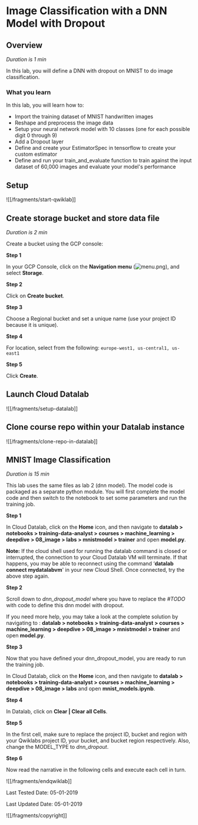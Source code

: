 # Image Classification with a DNN Model with Dropout


## Overview

*Duration is 1 min*


In this lab, you will define a DNN with dropout on MNIST to do image classification.

### __What you learn__

In this lab, you will learn how to:

* Import the training dataset of MNIST handwritten images
* Reshape and preprocess the image data
* Setup your neural network model with 10 classes (one for each possible digit 0 through 9)
* Add a Dropout layer
* Define and create your EstimatorSpec in tensorflow to create your custom estimator
* Define and run your train\_and\_evaluate function to train against the input dataset of 60,000 images and evaluate your model's performance


## Setup


![[/fragments/start-qwiklab]]


## Create storage bucket and store data file

*Duration is 2 min*


Create a bucket using the GCP console:

__Step 1__

In your GCP Console, click on the __Navigation menu__ (![menu.png](/images/menu.png)), and select __Storage__.


__Step 2__

Click on __Create bucket__.

__Step 3__

Choose a Regional bucket and set a unique name (use your project ID because it is unique).

__Step 4__

For location, select from the following: `europe-west1, us-central1, us-east1`

__Step 5__

Click __Create__.


## Launch Cloud Datalab


![[/fragments/setup-datalab]]


## Clone course repo within your Datalab instance


![[/fragments/clone-repo-in-datalab]]


## MNIST Image Classification

*Duration is 15 min*


This lab uses the same files as lab 2 (dnn model). The model code is packaged as a separate python module. You will first complete the model code and then switch to the notebook to set some parameters and run the training job.

__Step 1__

In Cloud Datalab, click on the __Home__ icon, and then navigate to __datalab \> notebooks \> training-data-analyst \> courses \> machine\_learning \> deepdive \> 08\_image \> labs \> mnistmodel \> trainer__ and open __model.py__.

<aside class="warning"><p><strong>Note:</strong> If the cloud shell used for running the datalab command is closed or interrupted, the connection to your Cloud Datalab VM will terminate. If that happens, you may be able to reconnect using the command ‘<strong>datalab connect mydatalabvm</strong>&#39; in your new Cloud Shell. Once connected, try the above step again.</p>
</aside>

__Step 2__

Scroll down to *dnn\_dropout\_model* where you have to replace the *#TODO* with code to define this dnn model with dropout.

If you need more help, you may take a look at the complete solution by navigating to : __datalab \> notebooks \> training-data-analyst \> courses \> machine\_learning \> deepdive \> 08\_image \> mnistmodel \> trainer__ and open __model.py__.

__Step 3__

Now that you have defined your dnn\_dropout\_model, you are ready to run the training job.

In Cloud Datalab, click on the __Home__ icon, and then navigate to __datalab \> notebooks \> training-data-analyst \> courses \> machine\_learning \> deepdive \> 08\_image \> labs__ and open __mnist\_models.ipynb__.

__Step 4__

In Datalab, click on __Clear | Clear all Cells__.

__Step 5__

In the first cell, make sure to replace the project ID, bucket and region with your Qwiklabs project ID, your bucket, and bucket region respectively. Also, change the MODEL\_TYPE to *dnn\_dropout*.

__Step 6__

Now read the narrative in the following cells and execute each cell in turn.

![[/fragments/endqwiklab]]

Last Tested Date: 05-01-2019

Last Updated Date: 05-01-2019

![[/fragments/copyright]]
